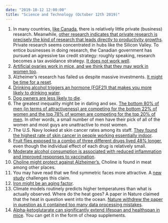 ```yaml
---
date: "2019-10-12 12:00:00"
title: "Science and Technology (October 12th 2019)"
---
```




1. In many countries, [like Canada](https://www.theglobeandmail.com/report-on-business/economy/canada-falling-behind-in-research-and-development/article21605656/), there is relatively little private (business) research. Meanwhile, [other research indicates that private research is precisely the kind of research that leads directly to productivity growths](/lemire/blog/2013/02/26/does-academic-research-cause-economic-growth/). Private research seems concentrated in hubs like the Silicon Valley. To entice businesses in doing research, the Canadian government has pursued an agressive tax credit strategy: roughly speaking, research becomes a tax avoidance strategy. [It does not work well](https://www.sciencedirect.com/science/article/abs/pii/0048733385900174).
1. [Artificial ovaries work in mice, and we think that they may work in women too](https://neo.life/2018/09/bioengineered-ovaries-can-survive-in-mice-humans-are-next/).
1. Alzheimer&rsquo;s research has failed us despite massive investments. [It might be time for a reset](https://www.sciencemag.org/features/2019/10/alzheimers-research-reset).
1. [Drinking alcohol triggers an hormone (FGF21) that makes you more likely to drinking water](https://www.sciencedirect.com/science/article/pii/S1550413118302420).
1. [Dog owners are less likely to die](https://www.ahajournals.org/doi/10.1161/CIRCOUTCOMES.119.005554).
1. The greatest inequality might be in dating and sex. [The bottom 80% of men (in terms of attractiveness) are competing for the bottom 22% of women and the top 78% of women are competing for the top 20% of men](https://medium.com/@worstonlinedater/tinder-experiments-ii-guys-unless-you-are-really-hot-you-are-probably-better-off-not-wasting-your-2ddf370a6e9a). In other words, a small number of men have their pick of all of the women and most guys are unattractive to most women.
1. The U.S. Navy looked at skin cancer rates among its staff. [They found the highest rate of skin cancer in people working essentially indoor](https://www.ncbi.nlm.nih.gov/pubmed/2256710).
1. [Fruit flies exposed to a combo of three different drugs lived 48% longer](https://dx.doi.org/10.1073/pnas.1913212116), even though the individual effect of each drug is relatively small.
1. [Moderate alcohol consumption is associated with reduced inflammation and improved responses to vaccination](https://www.ncbi.nlm.nih.gov/pubmed/26375241/).
1. [Choline might protect against Alzheimer’s.](https://onlinelibrary.wiley.com/doi/full/10.1111/acel.13037) Choline is found in meat among other places.
1. You may have read that we find symmetric faces more attractive. A [new study](https://www.mdpi.com/2073-8994/11/2/279) challenges this claim.
1. [Iron might be an aging factor](https://www.ncbi.nlm.nih.gov/pmc/articles/PMC6326661/).
1. Climate models routinely predicts higher temperatures than what is actually observed. Where do the heat goes? A paper in Nature claimed that the heat in question went into the ocean. [Nature withdrew the paper in question as it contained too many data processing mistakes](https://www.nature.com/articles/s41586-019-1585-5).
1. [Alpha-ketoglutarate can significantly extend lifespan and healthspan in mice](https://www.biorxiv.org/content/10.1101/779157v1). You can get it in the form of cheap supplements.


